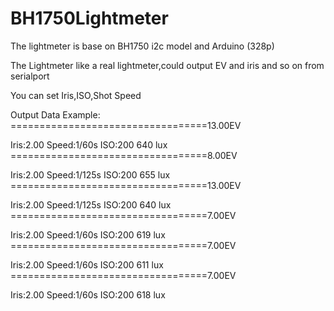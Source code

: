 # BH1750Lightmeter
The lightmeter is base on BH1750 i2c model and Arduino (328p)



The Lightmeter like a real lightmeter,could output EV and iris and so on from serialport


You can set Iris,ISO,Shot Speed




Output Data Example:
==================================13.00EV

 Iris:2.00 Speed:1/60s 
 ISO:200 
640 lux
==================================8.00EV

 Iris:2.00 Speed:1/125s 
 ISO:200 
655 lux
==================================13.00EV

 Iris:2.00 Speed:1/125s 
 ISO:200 
640 lux
==================================7.00EV

 Iris:2.00 Speed:1/60s 
 ISO:200 
619 lux
==================================7.00EV

 Iris:2.00 Speed:1/60s 
 ISO:200 
611 lux
==================================7.00EV

 Iris:2.00 Speed:1/60s 
 ISO:200 
618 lux


